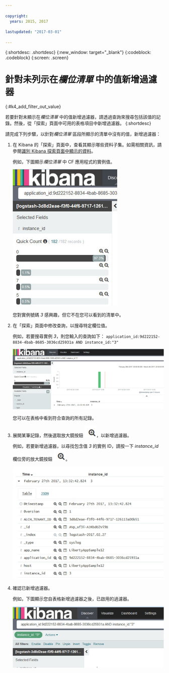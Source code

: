 ```yaml
---

copyright:
  years: 2015, 2017

lastupdated: "2017-03-01"

---
```



{:shortdesc: .shortdesc}
{:new_window: target="_blank"}
{:codeblock: .codeblock}
{:screen: .screen}

# 針對未列示在*欄位清單* 中的值新增過濾器
{:#k4_add_filter_out_value}

若要針對未顯示在*欄位清單* 中的值新增過濾器，請透過查詢來搜尋包括該值的記錄。然後，從「探索」頁面中可用的表格項目中新增過濾器。
{:shortdesc}

請完成下列步驟，以針對*欄位清單* 區段所顯示的清單中沒有的值，新增過濾器：

1. 在 Kibana 的「探索」頁面中，查看其顯示哪些資料子集。如需相關資訊，請參閱[識別 Kibana 探索頁面中顯示的資料](logging_kibana_analize_logs_interactively.html#k4_identify_data)。

    例如，下圖顯示*欄位清單* 中 CF 應用程式的實例值。 
    
    ![顯示「欄位清單」中的值](images/k4_add_filter_f1.jpg "顯示「欄位清單」中的值")
    
    您對實例號碼 *3* 感興趣，但它不在您可以看到的清單中。

2. 在「探索」頁面中修改查詢，以搜尋特定欄位值。

    例如，若要搜尋實例 *3*，則您輸入的查詢如下：
   `application_id:9d222152-8834-4bab-8685-3036cd25931a AND instance_id:"3"`
    
    ![修改查詢](images/k4_add_filter_f2.jpg "修改查詢")
    
    您可以在表格中看到符合查詢的所有記錄。 
    
 3. 展開某筆記錄，然後選取放大鏡按鈕 ![內含模式的放大鏡按鈕](images/k4_include_field_icon.jpg "內含模式的放大鏡按鈕")，以新增過濾器。
 
     例如，若要新增過濾器，以尋找包含值 *3* 的實例 ID，請按一下 *instance_id* 欄位旁的放大鏡按鈕 ![內含模式的放大鏡按鈕](images/k4_include_field_icon.jpg "內含模式的放大鏡按鈕")。
     
     ![顯示表格](images/k4_add_filter_f3.jpg "顯示表格")
     
4. 確認已新增過濾器。

    例如，下圖顯示您自表格新增過濾器之後，已啟用的過濾器。
    
    ![顯示過濾器](images/k4_add_filter_f4.jpg "顯示過濾器")
    
    
